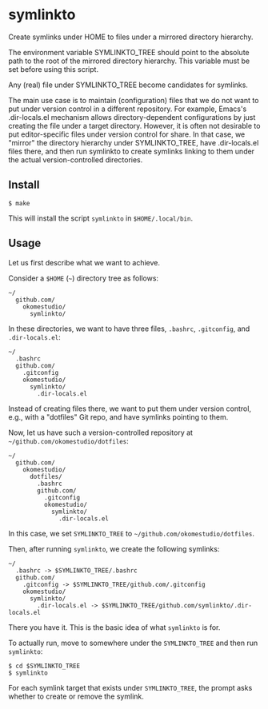 # symlinkto

Create symlinks under HOME to files under a mirrored directory
hierarchy.

The environment variable SYMLINKTO_TREE should point to the absolute
path to the root of the mirrored directory hierarchy. This variable
must be set before using this script.

Any (real) file under SYMLINKTO_TREE become candidates for symlinks.

The main use case is to maintain (configuration) files that we do not
want to put under version control in a different repository. For
example, Emacs's .dir-locals.el mechanism allows directory-dependent
configurations by just creating the file under a target directory.
However, it is often not desirable to put editor-specific files under
version control for share. In that case, we "mirror" the directory
hierarchy under SYMLINKTO_TREE, have .dir-locals.el files there, and
then run symlinkto to create symlinks linking to them under the actual
version-controlled directories.

## Install

``` shellsession
$ make
```

This will install the script `symlinkto` in `$HOME/.local/bin`.

## Usage

Let us first describe what we want to achieve.

Consider a `$HOME` (`~`) directory tree as follows:

``` text
~/
  github.com/
    okomestudio/
      symlinkto/
```

In these directories, we want to have three files, `.bashrc`,
`.gitconfig`, and `.dir-locals.el`:

``` text
~/
  .bashrc
  github.com/
    .gitconfig
    okomestudio/
      symlinkto/
        .dir-locals.el
```

Instead of creating files there, we want to put them under version
control, e.g., with a "dotfiles" Git repo, and have symlinks pointing
to them.

Now, let us have such a version-controlled repository at
`~/github.com/okomestudio/dotfiles`:


``` text
~/
  github.com/
    okomestudio/
      dotfiles/
        .bashrc
        github.com/
          .gitconfig
          okomestudio/
            symlinkto/
              .dir-locals.el
```

In this case, we set `SYMLINKTO_TREE` to
`~/github.com/okomestudio/dotfiles`.

Then, after running `symlinkto`, we create the following symlinks:

``` text
~/
  .bashrc -> $SYMLINKTO_TREE/.bashrc
  github.com/
    .gitconfig -> $SYMLINKTO_TREE/github.com/.gitconfig
    okomestudio/
      symlinkto/
        .dir-locals.el -> $SYMLINKTO_TREE/github.com/symlinkto/.dir-locals.el
```

There you have it. This is the basic idea of what `symlinkto` is for.

To actually run, move to somewhere under the `SYMLINKTO_TREE` and then
run `symlinkto`:

``` shellsession
$ cd $SYMLINKTO_TREE
$ symlinkto
```

For each symlink target that exists under `SYMLINKTO_TREE`, the prompt
asks whether to create or remove the symlink.
